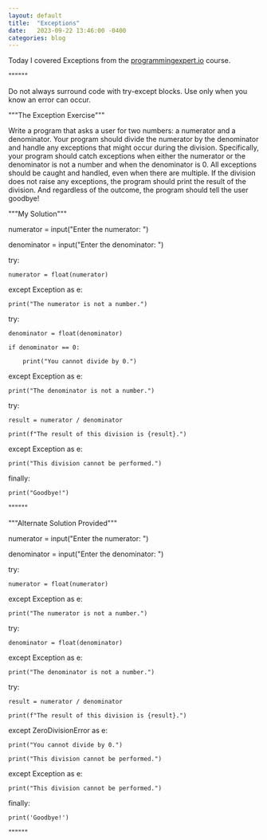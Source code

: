 ```yaml
---
layout: default
title:  "Exceptions"
date:   2023-09-22 13:46:00 -0400
categories: blog
---
```

Today I covered Exceptions from the [programmingexpert.io][course-site] course.

""""""

Do not always surround code with try-except blocks. Use only when you know an error can occur.

"""The Exception Exercise"""

Write a program that asks a user for two numbers: a numerator and a denominator. Your program should divide the numerator by the denominator and handle any exceptions that might occur during the division. Specifically, your program should catch exceptions when either the numerator or the denominator is not a number and when the denominator is 0. All exceptions should be caught and handled, even when there are multiple. If the division does not raise any exceptions, the program should print the result of the division. And regardless of the outcome, the program should tell the user goodbye!

"""My Solution"""

numerator = input("Enter the numerator: ")

denominator = input("Enter the denominator: ")

try:

    numerator = float(numerator)

except Exception as e:

    print("The numerator is not a number.")

try:

    denominator = float(denominator)

    if denominator == 0:

        print("You cannot divide by 0.")

except Exception as e:

    print("The denominator is not a number.")


try:

    result = numerator / denominator

    print(f"The result of this division is {result}.")

except Exception as e:

    print("This division cannot be performed.")

finally:

    print("Goodbye!")

""""""



"""Alternate Solution Provided"""

numerator = input("Enter the numerator: ")

denominator = input("Enter the denominator: ")

try:

    numerator = float(numerator)

except Exception as e:

    print("The numerator is not a number.")

try:

    denominator = float(denominator)

except Exception as e:

    print("The denominator is not a number.")


try:

    result = numerator / denominator

    print(f"The result of this division is {result}.")

except ZeroDivisionError as e:

    print("You cannot divide by 0.")

    print("This division cannot be performed.")

except Exception as e:

    print("This division cannot be performed.")

finally:

    print('Goodbye!')

""""""

[course-site]: https://www.programmingexpert.io/index